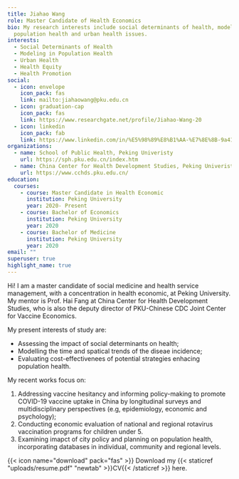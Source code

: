 ```yaml
---
title: Jiahao Wang
role: Master Candidate of Health Economics
bio: My research interests include social determinants of health, modeling in
  population health and urban health issues.
interests:
  - Social Determinants of Health
  - Modeling in Population Health
  - Urban Health
  - Health Equity
  - Health Promotion
social:
  - icon: envelope
    icon_pack: fas
    link: mailto:jiahaowang@pku.edu.cn
  - icon: graduation-cap
    icon_pack: fas
    link: https://www.researchgate.net/profile/Jiahao-Wang-20
  - icon: linkedin
    icon_pack: fab
    link: https://www.linkedin.com/in/%E5%98%89%E8%B1%AA-%E7%8E%8B-9a4110126/
organizations:
  - name: School of Public Health, Peking Univeristy
    url: https://sph.pku.edu.cn/index.htm
  - name: China Center for Health Development Studies, Peking Univeristy
    url: https://www.cchds.pku.edu.cn/
education:
  courses:
    - course: Master Candidate in Health Economic
      institution: Peking University
      year: 2020- Present
    - course: Bachelor of Economics
      institution: Peking University
      year: 2020
    - course: Bachelor of Medicine
      institution: Peking University
      year: 2020
email: ""
superuser: true
highlight_name: true
---
```

Hi! I am a master candidate of social medicine and health service management, with a concentration in health economic, at Peking University. 
My mentor is Prof. Hai Fang at China Center for Health Development Studies, who is also the deputy director of PKU-Chinese CDC Joint Center for Vaccine Economics.

My present interests of study are: 

* Assessing the impact of social determinants on health; 
* Modelling the time and spatical trends of the diseae incidence; 
* Evaluating cost-effectivenees of potential strategies enhacing population health.

My recent works focus on: 

1. Addressing vaccine hesitancy and informing policy-making to promote COVID-19 vaccine uptake in China by longitudinal surveys and multidisciplinary perspectives (e.g, epidemiology, economic and psychology); 
2. Conducting economic evaluation of national and regional rotavirus vaccination programs for children under 5.
3. Examining imapct of city policy and planning on population health, incorporating databases in individual, community and regional levels. 

  {{< icon name="download" pack="fas" >}} Download my {{< staticref "uploads/resume.pdf" "newtab" >}}CV{{< /staticref >}} here.